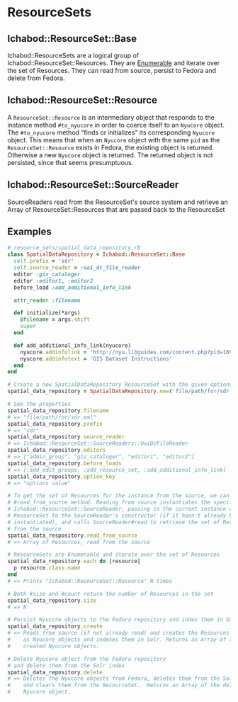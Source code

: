 # ResourceSets

## Ichabod::ResourceSet::Base
Ichabod::ResourceSets are a logical group of Ichabod::ResourceSet::Resources.
They are [Enumerable](http://ruby-doc.org/core/Enumerable.html) and iterate
over the set of Resources. They can read from source, persist to Fedora and
delete from Fedora.

## Ichabod::ResourceSet::Resource
A `ResourceSet::Resource` is an intermediary object that responds to the
instance method `#to_nyucore` in order to coerce itself to an `Nyucore` object.
The `#to_nyucore` method "finds or initializes" its corresponding `Nyucore`
object. This means that when an `Nyucore` object with the same `pid` as the
`ResourceSet::Resource` exists in Fedora, the existing object is returned.
Otherwise a new `Nyucore` object is returned. The returned object is not
persisted, since that seems presumptuous.

## Ichabod::ResourceSet::SourceReader
SourceReaders read from the ResourceSet's source system and retrieve an Array of
ResourceSet::Resources that are passed back to the ResourceSet

## Examples

```ruby
# resource_sets/spatial_data_repository.rb
class SpatialDataRepository < Ichabod::ResourceSet::Base
  self.prefix = 'sdr'
  self.source_reader = :oai_dc_file_reader
  editor :gis_cataloger
  editor :editor1, :editor2
  before_load :add_additional_info_link

  attr_reader :filename

  def initialize(*args)
    @filename = args.shift
    super
  end

  def add_additional_info_link(nyucore)
    nyucore.addinfolink = 'http://nyu.libguides.com/content.php?pid=169769&sid=1489817'
    nyucore.addinfotext = 'GIS Dataset Instructions'
  end
end

# Create a new SpatialDataRepository ResourceSet with the given options
spatial_data_repository = SpatialDataRepository.new('file/path/for/sdr.xml')

# See the properties
spatial_data_repository.filename
# => "file/path/for/sdr.xml"
spatial_data_repository.prefix
# => "sdr"
spatial_data_repository.source_reader
# => Ichabod::ResourceSet::SourceReaders::OaiDcFileReader
spatial_data_repository.editors
# => ["admin_group", "gis_cataloger", "editor1", "editor2"]
spatial_data_repository.before_loads
# => [:add_edit_groups, :add_resource_set, :add_additional_info_link]
spatial_data_repository.option_key
# => "options value"

# To get the set of Resources for the instance from the source, we can call the
# #read_from_source method. Reading from source instantiates the specified
# Ichabod::ResourceSet::SourceReader, passing in the current instance of the
# ResourceSet to the SourceReader's constructor (if it hasn't already been
# instantiated), and calls SourceReader#read to retrieve the set of Resources
# from the source
spatial_data_respository.read_from_source
# => Array of Resources, read from the source

# ResourceSets are Enumerable and iterate over the set of Resources
spatial_data_repository.each do |resource|
  p resource.class.name
end
# => Prints "Ichabod::ResourceSet::Resource" N times

# Both #size and #count return the number of Resources in the set
spatial_data_repository.size
# => N

# Persist Nyucore objects to the Fedora repository and index them in Solr
spatial_data_repository.create
# => Reads from source (if not already read) and creates the Resources in Fedora
#    as Nyucore objects and indexes them in Solr. Returns an Array of the
#    created Nyucore objects.

# Delete Nyucore object from the Fedora repository
# and delete them from the Solr index
spatial_data_repository.delete
# => Deletes the Nyucore objects from Fedora, deletes them from the Solr index
#    and clears them from the ResourceSet.  Returns an Array of the deleted
#    Nyucore object.
```
